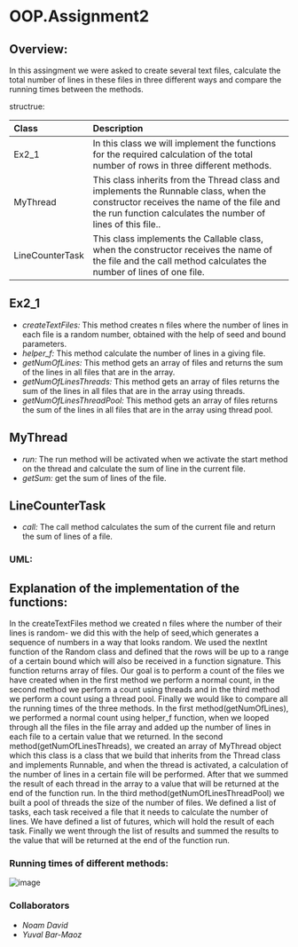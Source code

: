 # OOP.Assignment2

## Overview:
In this assingment we were asked to create several text files, calculate the total number of lines in these files in three different ways and compare the running times between the methods.

structrue:

|Class    |Description|
|:---------|:-------------|
|Ex2_1| In this class we will implement the functions for the required calculation of the total number of rows in three different methods.|
|MyThread| This class inherits from the Thread class and implements the Runnable class, when the constructor receives the name of the file and the run function calculates the number of lines of this file..|
|LineCounterTask| This class implements the Callable class, when the constructor receives the name of the file and the call method calculates the number of lines of one file.|

## Ex2_1
+ *createTextFiles:* This method creates n files where the number of lines in each file is a random number, obtained with the help of seed and bound parameters.
+ *helper_f:* This method calculate the number of lines in a giving file.
+ *getNumOfLines:* This method gets an array of files and returns the sum of the lines in all files that are in the array.
+ *getNumOfLinesThreads:* This method gets an array of files returns the sum of the lines in all files that are in the array using threads.
+ *getNumOfLinesThreadPool:* This method gets an array of files returns the sum of the lines in all files that are in the array using thread pool.

## MyThread
+ *run:* The run method will be activated when we activate the start method on the thread and calculate the sum of line in the current file.
+ *getSum:* get the sum of lines of the file.

## LineCounterTask
+ *call:* The call method calculates the sum of the current file and return the sum of lines of a file.

### UML:


## Explanation of the implementation of the functions:
In the createTextFiles method we created n files where the number of their lines is random- we did this with the help of seed,which generates a sequence of numbers in a way that looks random. 
We used the nextInt function of the Random class and defined that the rows will be up to a range of a certain bound which will also be received in a function signature.
This function returns array of files.
Our goal is to perform a count of the files we have created when in the first method we perform a normal count, in the second method we perform a count using threads and in the third method we perform a count using a thread pool.
Finally we would like to compare all the running times of the three methods.
In the first method(getNumOfLines), we performed a normal count using helper_f function, when we looped through all the files in the file array and added up the number of lines in each file to a certain value that we returned.
In the second method(getNumOfLinesThreads), we created an array of MyThread object which this class is a class that we build that inherits from the Thread class and implements Runnable, and when the thread is activated, a calculation of the number of lines in a certain file will be performed.
After that we summed the result of each thread in the array to a value that will be returned at the end of the function run.
In the third method(getNumOfLinesThreadPool) we built a pool of threads the size of the number of files.
We defined a list of tasks, each task received a file that it needs to calculate the number of lines. We have defined a list of futures, which will hold the result of each task. 
Finally we went through the list of results and summed the results to the value that will be returned at the end of the function run.

### Running times of different methods:
![image](https://user-images.githubusercontent.com/93923600/210585012-da9e657b-d846-457b-85e5-bd1ff4008ac9.png)

### Collaborators
- *Noam David*
- *Yuval Bar-Maoz*
